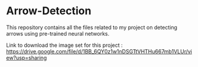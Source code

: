 # Arrow-Detection
This repository contains all the files related to my project on detecting arrows using pre-trained neural networks.

Link to download the image set for this project : https://drive.google.com/file/d/1BB_6QY0z1w1nDSGTtVHTHu667mb1VLUr/view?usp=sharing
